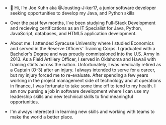 - 👋 Hi, I’m Joe Kuhn aka @Jousting-J-ker17, a junior software developer seeking opportunities to develop my Java, and Python skills 

- Over the past few months, I've been studying Full-Stack Development and recieving certifications as an IT Specialist for Java, Python, JavaScript, databases, and HTML5 application development. 

- About me: I attended Syracuse University where I studied Economics and served in the Reserve Officers' Training Corps. I graduated with a Bachelor's Degree and was proudly commissioned into the U.S. Army in 2013. As a Field Artillery Officer, I served in Oklahoma and Hawaii with training stints across the nation. Unfortunately, I was medically retired as a Captain (O-3) after an injury. I always intended to serve for a career, but my injury forced me to re-evaluate.
  After spending a few years working in the project management side of technology and at operations in finance, I was fortunate to take some time off to tend to my health. I am now pursing a job in software development where I can use my leadership skills and new technical skills to find meaningful opportunities.
  
- I'm always interested in learning new skills and working with teams to make the world a better place.

<!---
Jousting-J-ker17/Jousting-J-ker17 is a ✨ special ✨ repository because its `README.md` (this file) appears on your GitHub profile.
You can click the Preview link to take a look at your changes.
--->
